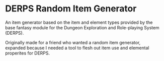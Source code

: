 # DERPS Random Item Generator
An item generator based on the item and element types provided by the base fantasy module for the Dungeon Exploration and Role-playing System (DERPS).

Originally made for a friend who wanted a random item generator, expanded because I needed a tool to flesh out item use and elemental properites for DERPS.